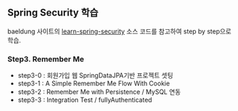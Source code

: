 ## Spring Security 학습

baeldung 사이트의 [learn-spring-security](https://github.com/eugenp/learn-spring-security) 소스 코드를 참고하여 step by step으로 학습.

### Step3. Remember Me
- step3-0 : 회원가입 웹 SpringDataJPA기반 프로젝트 셋팅
- step3-1 : A Simple Remember Me Flow With Cookie
- step3-2 : Remember Me with Persistence / MySQL 연동
- step3-3 : Integration Test / fullyAuthenticated